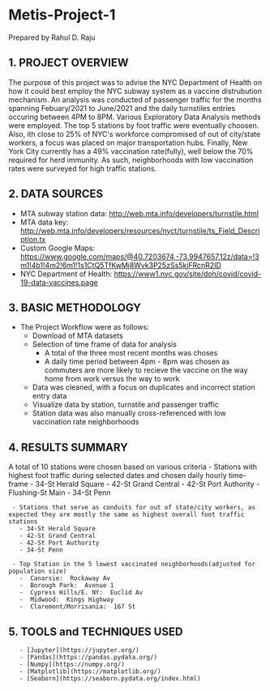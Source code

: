 # Metis-Project-1

Prepared by Rahul D. Raju

## 1.  PROJECT OVERVIEW
The purpose of this project was to advise the NYC Department of Health on how it could best employ the NYC subway system as a vaccine distrubution mechanism.
An analysis was conducted of passenger traffic for the months spanning Febuary/2021 to June/2021 and the daily turnstiles entries occuring between 4PM to 8PM.  Various Exploratory Data Analysis methods were employed.
The top 5 stations by foot traffic were eventually choosen.  Also, ith close to 25% of NYC's workforce compromised of out of city/state workers, a focus was placed on major transportation hubs. Finally,
New York City currently has a 49% vaccination rate(fully), well below the 70% required for herd immunity.  As such, neighborhoods with low vaccination rates were surveyed for high traffic stations.  

## 2.  DATA SOURCES
- MTA subway station data: http://web.mta.info/developers/turnstile.html
- MTA data key: http://web.mta.info/developers/resources/nyct/turnstile/ts_Field_Description.tx
- Custom Google Maps: https://www.google.com/maps/@40.7203674,-73.9947657,12z/data=!3m1!4b1!4m2!6m1!1s1CtQ5TfKwMj8Wvk3P25zSs5kjFRcnR2ID
- NYC Department of Health:  https://www1.nyc.gov/site/doh/covid/covid-19-data-vaccines.page

## 3.  BASIC METHODOLOGY
- The Project Workflow were as follows:
   -  Download of MTA datasets
   -  Selection of time frame of data for analysis
      -  A total of the three most recent months was choses
      -  A daily time period between 4pm - 8pm was chosen as commuters are more likely to recieve the vaccine
         on the way home from work versus the way to work
   -  Data was cleaned, with a focus on duplicates and incorrect station entry data
   -  Visualize data by station, turnstile and passenger traffic
   -  Station data was also manually cross-referenced with low vaccination rate neighborhoods
   
 ## 4.  RESULTS SUMMARY
 A total of 10 stations were chosen based on various criteria
     - Stations with highest foot traffic during selected dates and chosen daily hourly time-frame
       - 34-St Herald Square
       - 42-St Grand Central
       - 42-St Port Authority
       - Flushing-St Main
       - 34-St Penn
       
     - Stations that serve as conduits for out of state/city workers, as expected they are mostly the same as highest overall foot traffic stations
       - 34-St Herald Square
       - 42-St Grand Central
       - 42-St Port Authority
       - 34-St Penn
       
     - Top Station in the 5 lowest vaccinated neighborhoods(adjusted for population size)
       -  Canarsie:  Rockaway Av
       -  Borough Park:  Avenue 1
       -  Cypress Hills/E. NY:  Euclid Av
       -  Midwood:  Kings Highway
       -  Claremont/Morrisania:  167 St
       
   ## 5.  TOOLS and TECHNIQUES USED
       - [Jupyter](https://jupyter.org/)
       - [Pandas](https://pandas.pydata.org/)
       - [Numpy](https://numpy.org/)
       - [Matplotlib](https://matplotlib.org/)
       - [Seaborn](https://seaborn.pydata.org/index.html)
       
       
       
 
 
